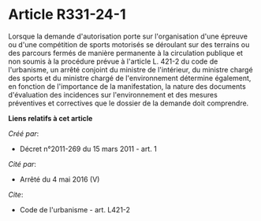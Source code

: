 # Article R331-24-1

Lorsque la demande d'autorisation porte sur l'organisation d'une épreuve ou d'une compétition de sports motorisés se
déroulant sur des terrains ou des parcours fermés de manière permanente à la circulation publique et non soumis à la
procédure prévue à l'article L. 421-2 du code de l'urbanisme, un arrêté conjoint du ministre de l'intérieur, du ministre
chargé des sports et du ministre chargé de l'environnement détermine également, en fonction de l'importance de la
manifestation, la nature des documents d'évaluation des incidences sur l'environnement et des mesures préventives et
correctives que le dossier de la demande doit comprendre.

**Liens relatifs à cet article**

_Créé par_:

  - Décret n°2011-269 du 15 mars 2011 - art. 1

_Cité par_:

  - Arrêté du 4 mai 2016 (V)

_Cite_:

  - Code de l'urbanisme - art. L421-2
